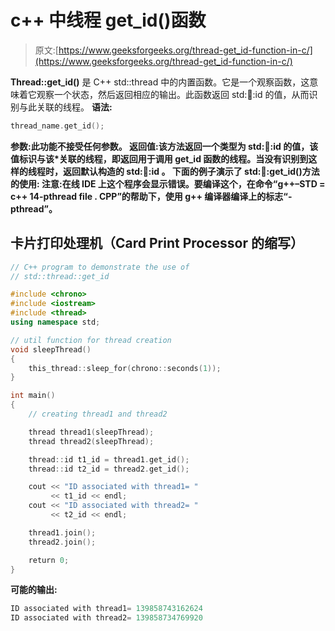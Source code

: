 # c++ 中线程 get_id()函数

> 原文:[https://www.geeksforgeeks.org/thread-get_id-function-in-c/](https://www.geeksforgeeks.org/thread-get_id-function-in-c/)

**Thread::get_id()** 是 C++ std::thread 中的内置函数。它是一个观察函数，这意味着它观察一个状态，然后返回相应的输出。此函数返回 std::thread::id 的值，从而识别与此关联的线程。
**语法:**

```cpp
thread_name.get_id();
```

**参数:**此功能不接受任何参数。
**返回值:**该方法返回一个类型为 **std::thread::id** 的值，该值标识与该*关联的线程，即返回用于调用 get_id 函数的**线程。当没有识别到这样的线程时，返回**默认构造的 std::thread::id** 。
下面的例子演示了 std::thread::get_id()方法的使用:
**注意**:在线 IDE 上这个程序会显示错误。要编译这个，在命令“**g++–STD = c++ 14-pthread file . CPP**”的帮助下，使用 g++ 编译器编译上的标志“-pthread”。** 

## 卡片打印处理机（Card Print Processor 的缩写）

```cpp
// C++ program to demonstrate the use of
// std::thread::get_id

#include <chrono>
#include <iostream>
#include <thread>
using namespace std;

// util function for thread creation
void sleepThread()
{
    this_thread::sleep_for(chrono::seconds(1));
}

int main()
{
    // creating thread1 and thread2

    thread thread1(sleepThread);
    thread thread2(sleepThread);

    thread::id t1_id = thread1.get_id();
    thread::id t2_id = thread2.get_id();

    cout << "ID associated with thread1= "
         << t1_id << endl;
    cout << "ID associated with thread2= "
         << t2_id << endl;

    thread1.join();
    thread2.join();

    return 0;
}
```

**可能的输出:**

```cpp
ID associated with thread1= 139858743162624
ID associated with thread2= 139858734769920
```